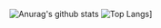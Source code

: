 

![Anurag's github stats](https://github-readme-stats.vercel.app/api?username=Ihta&theme=calm&show_icons=true)
![Top Langs](https://github-readme-stats.vercel.app/api/top-langs/?username=emanuelcorrea&layout=compact&hide=pascal&theme=calm)]
